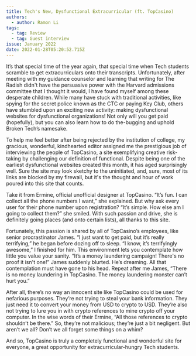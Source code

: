 ```yaml
---
title: Tech's New, Dysfunctional Extracurricular (ft. TopCasino)
authors:
  - author: Ramon Li
tags:
  - tag: Review
  - tag: Guest interview
issue: January 2022
date: 2022-01-28T05:20:52.715Z
---
```

It’s that special time of the year again, that special time when Tech students scramble to get extracurriculars onto their transcripts. Unfortunately, after meeting with my guidance counselor and learning that writing for The Radish didn't have the persuasive power with the Harvard admissions committee that I thought it would, I have found myself among these desperate children. While many have stuck with traditional activities, like spying for the secret police known as the CTC or paying Key Club, others have stumbled upon an exciting new activity: making dysfunctional websites for dysfunctional organizations! Not only will you get paid (hopefully), but you can also learn how to do the-bugging and uphold Broken Tech’s namesake.

To help me feel better after being rejected by the institution of college, my gracious, wonderful, kindhearted editor assigned me the prestigious job of interviewing the people of TopCasino, a site exemplifying creative risk-taking by challenging our definition of functional. Despite being one of the earliest dysfunctional websites created this month, it has aged surprisingly well. Sure the site may look sketchy to the uninitiated, and, sure, most of its links are blocked by my firewall, but it's the thought and hour of work poured into this site that counts.

Take it from Ermine, official unofficial designer at TopCasino. “It’s fun. I can collect all the phone numbers I want,” she explained. But why ask every user for their phone number upon registration? “It’s simple. How else am I going to collect them?” she smiled. With such passion and drive, she is definitely going places (and onto certain lists), all thanks to this site.

Fortunately, this passion is shared by all of TopCasino’s employees, like senior procrastinator James. “I just want to get paid, but it’s really terrifying,” he began before dozing off to sleep. “I know, it’s terrifyingly awesome,” I finished for him. This environment lets you contemplate how little you value your sanity. “It’s a money laundering campaign! There's no proof it isn't one!” James suddenly blurted. He’s dreaming. All that contemplation must have gone to his head. Repeat after me James, “There is no money laundering in TopCasino. The money laundering monster can’t hurt you.”

After all, there’s no way an innocent site like TopCasino could be used for nefarious purposes. They’re not trying to steal your bank information. They just need it to convert your money from USD to crypto to USD. They’re also not trying to lure you in with crypto references to mine crypto off your computer. In the wise words of their Ermine, “All those references to crypto shouldn’t be there.” So, they’re not malicious; they’re just a bit negligent. But aren’t we all? Don’t we all forget some things on a whim? 

And so, TopCasino is truly a completely functional and wonderful site for everyone, a great opportunity for extracurricular-hungry Tech students.